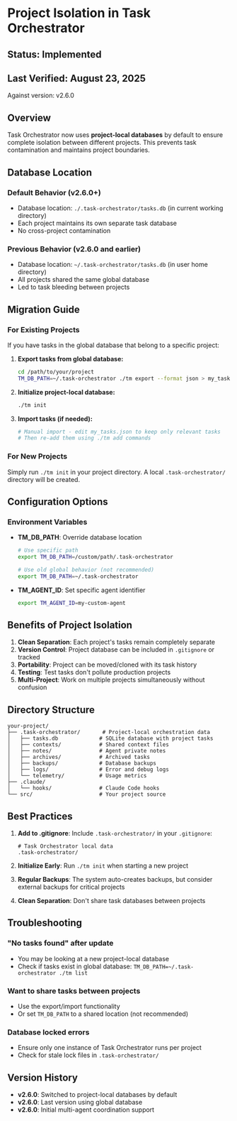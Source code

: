 # Project Isolation in Task Orchestrator

## Status: Implemented
## Last Verified: August 23, 2025
Against version: v2.6.0

## Overview
Task Orchestrator now uses **project-local databases** by default to ensure complete isolation between different projects. This prevents task contamination and maintains project boundaries.

## Database Location

### Default Behavior (v2.6.0+)
- Database location: `./.task-orchestrator/tasks.db` (in current working directory)
- Each project maintains its own separate task database
- No cross-project contamination

### Previous Behavior (v2.6.0 and earlier)
- Database location: `~/.task-orchestrator/tasks.db` (in user home directory)  
- All projects shared the same global database
- Led to task bleeding between projects

## Migration Guide

### For Existing Projects
If you have tasks in the global database that belong to a specific project:

1. **Export tasks from global database:**
   ```bash
   cd /path/to/your/project
   TM_DB_PATH=~/.task-orchestrator ./tm export --format json > my_tasks.json
   ```

2. **Initialize project-local database:**
   ```bash
   ./tm init
   ```

3. **Import tasks (if needed):**
   ```bash
   # Manual import - edit my_tasks.json to keep only relevant tasks
   # Then re-add them using ./tm add commands
   ```

### For New Projects
Simply run `./tm init` in your project directory. A local `.task-orchestrator/` directory will be created.

## Configuration Options

### Environment Variables

- **TM_DB_PATH**: Override database location
  ```bash
  # Use specific path
  export TM_DB_PATH=/custom/path/.task-orchestrator
  
  # Use old global behavior (not recommended)
  export TM_DB_PATH=~/.task-orchestrator
  ```

- **TM_AGENT_ID**: Set specific agent identifier
  ```bash
  export TM_AGENT_ID=my-custom-agent
  ```

## Benefits of Project Isolation

1. **Clean Separation**: Each project's tasks remain completely separate
2. **Version Control**: Project database can be included in `.gitignore` or tracked
3. **Portability**: Project can be moved/cloned with its task history
4. **Testing**: Test tasks don't pollute production projects
5. **Multi-Project**: Work on multiple projects simultaneously without confusion

## Directory Structure

```
your-project/
├── .task-orchestrator/       # Project-local orchestration data
│   ├── tasks.db             # SQLite database with project tasks
│   ├── contexts/            # Shared context files
│   ├── notes/               # Agent private notes
│   ├── archives/            # Archived tasks
│   ├── backups/             # Database backups
│   ├── logs/                # Error and debug logs
│   └── telemetry/           # Usage metrics
├── .claude/
│   └── hooks/               # Claude Code hooks
└── src/                     # Your project source
```

## Best Practices

1. **Add to .gitignore**: Include `.task-orchestrator/` in your `.gitignore`:
   ```gitignore
   # Task Orchestrator local data
   .task-orchestrator/
   ```

2. **Initialize Early**: Run `./tm init` when starting a new project

3. **Regular Backups**: The system auto-creates backups, but consider external backups for critical projects

4. **Clean Separation**: Don't share task databases between projects

## Troubleshooting

### "No tasks found" after update
- You may be looking at a new project-local database
- Check if tasks exist in global database: `TM_DB_PATH=~/.task-orchestrator ./tm list`

### Want to share tasks between projects
- Use the export/import functionality
- Or set `TM_DB_PATH` to a shared location (not recommended)

### Database locked errors
- Ensure only one instance of Task Orchestrator runs per project
- Check for stale lock files in `.task-orchestrator/`

## Version History

- **v2.6.0**: Switched to project-local databases by default
- **v2.6.0**: Last version using global database
- **v2.6.0**: Initial multi-agent coordination support